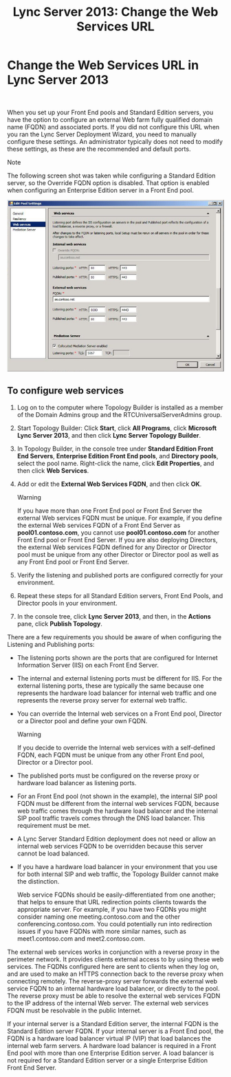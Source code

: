 ﻿---
title: 'Lync Server 2013: Change the Web Services URL'
TOCTitle: Change the Web Services URL
ms:assetid: 4cee37c0-3b99-4207-997f-bf4229d760c0
ms:mtpsurl: https://technet.microsoft.com/en-us/library/Gg520992(v=OCS.15)
ms:contentKeyID: 48184063
ms.date: 11/16/2015
mtps_version: v=OCS.15
---

# Change the Web Services URL in Lync Server 2013

 


When you set up your Front End pools and Standard Edition servers, you have the option to configure an external Web farm fully qualified domain name (FQDN) and associated ports. If you did not configure this URL when you ran the Lync Server Deployment Wizard, you need to manually configure these settings. An administrator typically does not need to modify these settings, as these are the recommended and default ports.


> [!NOTE]
> The following screen shot was taken while configuring a Standard Edition server, so the Override FQDN option is disabled. That option is enabled when configuring an Enterprise Edition server in a Front End pool.



![Edit Web Services Pool Settings](images/Gg520992.fbdf5cc9-479a-463f-bb1d-53575ecdfc9d(OCS.15).jpg "Edit Web Services Pool Settings")

## To configure web services

1.  Log on to the computer where Topology Builder is installed as a member of the Domain Admins group and the RTCUniversalServerAdmins group.

2.  Start Topology Builder: Click **Start**, click **All Programs**, click **Microsoft Lync Server 2013**, and then click **Lync Server Topology Builder**.

3.  In Topology Builder, in the console tree under **Standard Edition Front End Servers**, **Enterprise Edition Front End pools**, and **Directory pools**, select the pool name. Right-click the name, click **Edit Properties**, and then click **Web Services**.

4.  Add or edit the **External Web Services FQDN**, and then click **OK**.
    

    > [!WARNING]
    > If you have more than one Front End pool or Front End Server the external Web services FQDN must be unique. For example, if you define the external Web services FQDN of a Front End Server as <STRONG>pool01.contoso.com</STRONG>, you cannot use <STRONG>pool01.contoso.com</STRONG> for another Front End pool or Front End Server. If you are also deploying Directors, the external Web services FQDN defined for any Director or Director pool must be unique from any other Director or Director pool as well as any Front End pool or Front End Server.



5.  Verify the listening and published ports are configured correctly for your environment.

6.  Repeat these steps for all Standard Edition servers, Front End Pools, and Director pools in your environment.

7.  In the console tree, click **Lync Server 2013**, and then, in the **Actions** pane, click **Publish Topology**.

There are a few requirements you should be aware of when configuring the Listening and Publishing ports:

  - The listening ports shown are the ports that are configured for Internet Information Server (IIS) on each Front End Server.

  - The internal and external listening ports must be different for IIS. For the external listening ports, these are typically the same because one represents the hardware load balancer for internal web traffic and one represents the reverse proxy server for external web traffic.

  - You can override the Internal web services on a Front End pool, Director or a Director pool and define your own FQDN.
    

    > [!WARNING]
    > If you decide to override the Internal web services with a self-defined FQDN, each FQDN must be unique from any other Front End pool, Director or a Director pool.



  - The published ports must be configured on the reverse proxy or hardware load balancer as listening ports.

  - For an Front End pool (not shown in the example), the internal SIP pool FQDN must be different from the internal web services FQDN, because web traffic comes through the hardware load balancer and the internal SIP pool traffic travels comes through the DNS load balancer. This requirement must be met.

  - A Lync Server Standard Edition deployment does not need or allow an internal web services FQDN to be overridden because this server cannot be load balanced.

  - If you have a hardware load balancer in your environment that you use for both internal SIP and web traffic, the Topology Builder cannot make the distinction.
    
    Web service FQDNs should be easily-differentiated from one another; that helps to ensure that URL redirection points clients towards the appropriate server. For example, if you have two FQDNs you might consider naming one meeting.contoso.com and the other conferencing.contoso.com. You could potentially run into redirection issues if you have FQDNs with more similar names, such as meet1.contoso.com and meet2.contoso.com.

The external web services works in conjunction with a reverse proxy in the perimeter network. It provides clients external access to by using these web services. The FQDNs configured here are sent to clients when they log on, and are used to make an HTTPS connection back to the reverse proxy when connecting remotely. The reverse-proxy server forwards the external web service FQDN to an internal hardware load balancer, or directly to the pool. The reverse proxy must be able to resolve the external web services FQDN to the IP address of the internal Web server. The external web services FDQN must be resolvable in the public Internet.

If your internal server is a Standard Edition server, the internal FQDN is the Standard Edition server FQDN. If your internal server is a Front End pool, the FQDN is a hardware load balancer virtual IP (VIP) that load balances the internal web farm servers. A hardware load balancer is required in a Front End pool with more than one Enterprise Edition server. A load balancer is not required for a Standard Edition server or a single Enterprise Edition Front End Server.

